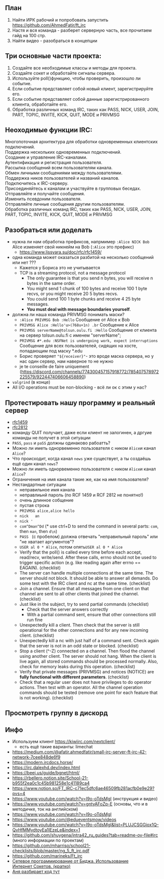 ## План 
1. Найти ИРК рабочий и попробовать запустить https://github.com/AhmedFatir/ft_irc
2. Настя и вся команда - разберет серверную часть, все прочитаем гайд на 100 стр. 
3. Найти видео - разобраться в концепции

## Три основные части проекта:
1. Создайте все необходимые классы и методы для проекта.
2. Создайте сокет и обработайте сигналы сервера.
3. Используйте poll()функцию, чтобы проверить, произошло ли событие.
4. Если событие представляет собой новый клиент, зарегистрируйте его.
5. Если событие представляет собой данные зарегистрированного клиента, обработайте его.
6. Обработка различных команд IRC, таких как PASS, NICK, USER, JOIN, PART, TOPIC, INVITE, KICK, QUIT, MODE и PRIVMSG

## Неоходимые функции IRC:
Многопоточная архитектура для обработки одновременных клиентских подключений.  
Поддержка нескольких одновременных подключений.  
Создание и управление IRC-каналами.  
Аутентификация и регистрация пользователя.  
Рассылка сообщений всем пользователям канала.  
Обмен личными сообщениями между пользователями.  
Поддержка ников пользователей и названий каналов.  
Подключитесь к IRC-серверу.  
Присоединяйтесь к каналам и участвуйте в групповых беседах.  
Отправляйте и получайте сообщения.  
Изменить псевдоним пользователя.  
Отправляйте личные сообщения другим пользователям.  
Обработка различных команд IRC, таких как PASS, NICK, USER, JOIN, PART, TOPIC, INVITE, KICK, QUIT, MODE и PRIVMSG  

## Разобраться или доделать
* нужна ли нам обработка префиксов, напрмимер `:Alice NICK Bob` Alice изменяет свой никнейм на Bob (`:Alice` это префикс)
  + https://www.lissyara.su/doc/rfc/rfc1459/
* одна команда может оказаться разбитой на несколько сообщений или нет ???
  + Кажется у Бориса это не учитывается
  + TCP is a streaming protocol, not a message protocol
    - The only guarantee is that you send n bytes, you will receive n bytes in the same order.
    - You might send 1 chunk of 100 bytes and receive 100 1 byte recvs, or you might receive 20 5 bytes recvs.
    - You could send 100 1 byte chunks and receive 4 25 byte messages.
    - **You must deal with message boundaries yourself**.
* должна ли наша команда PRIVMSG понимать маски?
  + `:Alice PRIVMSG Bob :Hello` Сообщение от Alice к Bob
  + `PRIVMSG Alice :Hello'u>(768u+1n) .br` Сообщение к Alice
  + `PRIVMSG serverName@tolsun.oulu.fi :Hello` Сообщение от клиента на сервер tolsun.oulu.fi с именем "serverName";
  + `PRIVMSG #*.edu :NSFNet is undergoing work, expect interruptions` Сообщение для всех пользователей, сидящих на хосте, попадающим под маску *.edu
  + Борис проверяет `"${receiver}"`- это вроде маска сервера, но у нас один сервер, нам наверное то не нужно
  + je te conseille de faire uniquement (https://discord.com/channels/774300457157918772/785407578972225579/922447406606458890)
* `valgrind` (в конце)
* All I/O operations must be non-blocking - всё ли ок с этим у нас?
                               
## Протестировать нашу программу и реальный сервер
* [rfc1459](https://github.com/bakyt92/11_ft_irc/blob/master/docs/rfc1459.txt)
* [rfc2812](https://datatracker.ietf.org/doc/html/rfc2812)
* команду QUIT получает, даже если клиент не залогинен, а дргуие команды не получет в этой ситуации
* `PASS`, `pass` и `paSS` должны одинаково рабоатть?
* Можно ли иметь однорвеменно пользователя с ником `Alice`и канал `Alice`?
* Что происходит, когда канал `news` уже существует, а ты создаёшь ещё один канал `news`?
* Можно ли иметь однорвеменно пользователя с ником `Alice`и канал `Alice`?
* Ограничения на имя канала такие же, как на имя пользователя?
* Нестандартные ситуации
  + неправильное имя канала
  + неправлиьнй пароль (по RCF 1459 и RCF 2812 не понятно!)
  + очень длинное собщение
  + пустая строка
  + `PRIVMSG alice,alice hello`
  + `nick   an   `
  + `nick '`
  + `com^Dman^Dd` (* use ctrl+D to send the command in several parts: `com`, then `man`, then `d\n`)
  + `PASS ` (с пробелом) должна отвечать "неправильный пароль" или "не хватает аргументов"?
  + `USER al 0 * Alice`, потом опять`USER al 0 * Alice`
  + Verify that the poll() is called every time before each accept, read/recv, write/send. After these calls, errno should not be used to trigger specific action (e.g. like reading again after errno == EAGAIN). (checklist)
  + The server can handle multiple connections at the same time. The server should not block. It should be able to answer all demands. Do some test with the IRC client and nc at the same time. (checklist)
  + Join a channel. Ensure that all messages from one client on that channel are sent to all other clients that joined the channel. (checklist)
  + Just like in the subject, try to send partial commands (checklist)
    - Check that the server answers correctly
    - With a partial command sent, ensure that other connections still run fine
  + Unexpectedly kill a client. Then check that the server is still operational for the other connections and for any new incoming client. (checklist)
  + Unexpectedly kill a nc with just half of a command sent. Check again that the server is not in an odd state or blocked. (checklist)
  + Stop a client (^-Z) connected on a channel. Then flood the channel using another client. The server should not hang. When the client is live again, all stored commands should be processed normally. Also, check for memory leaks during this operation. (checklist)
  + Verify that private messages (PRIVMSG) and notices (NOTICE) are **fully functional with different parameters**. (checklist)
  + Check that a regular user does not have privileges to do operator actions. Then test with an operator. All the channel operation commands should be tested (remove one point for each feature that is not working). (checklist)


## Просмотреть группу в дискорд

## Инфо
* Используем клиент https://kiwiirc.com/nextclient/
  + есть ещё такие варианты: limechat
* https://medium.com/@afatir.ahmedfatir/small-irc-server-ft-irc-42-network-7cee848de6f9  
* https://modern.ircdocs.horse/   
* https://irc.dalexhd.dev/index.html  
* https://beej.us/guide/bgnet/html/  
* https://rbellero.notion.site/School-21-b955f2ea0c1c45b981258e1c41189ca4   
* https://www.notion.so/FT_IRC-c71ec5dfc6ae46509fb281acfb0e9e29?pvs=4  
* https://www.youtube.com/watch?v=I9o-oTdsMgI (инструкция и видео)   
* https://www.youtube.com/watch?v=gntyAFoZp-E (основы, что и в методичке, ток на английском)  
* https://www.youtube.com/watch?v=I9o-oTdsMgI  
* https://www.youtube.com/@edueventsmow/videos  
* https://www.youtube.com/watch?v=I9o-oTdsMgI&list=PLUJCSGGiox1Q-QvHfMMydtoyEa1IEzeLe&index=1   
* https://github.com/shuygena/intra42_ru_guides?tab=readme-ov-file#irc (много информации по проектам)  
* https://github.com/mharriso/school21-checklists/blob/master/ng_5_ft_irc.pdf   
* https://github.com/marineks/Ft_irc  
* [Сетевое программирование от Биджа. Использование	Интернет Сокетов. (кратко)](https://github.com/bakyt92/11_ft_irc/blob/master/docs/book_sockets_short.md)   
* [Аня разбирает код тут](https://github.com/akostrik/IRC-fork/blob/master/README.md)  


